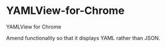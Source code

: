 # YAMLView-for-Chrome
YAMLView for Chrome

Amend functionality so that it displays YAML rather than JSON.
